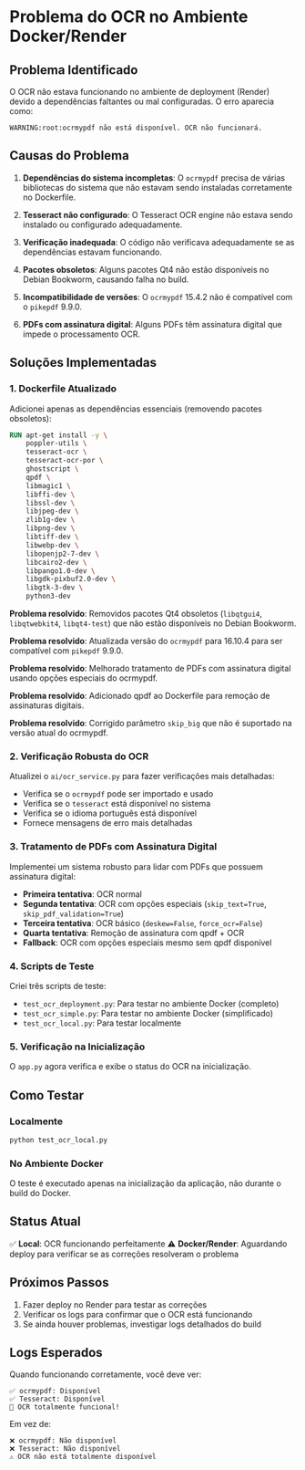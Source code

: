 # Problema do OCR no Ambiente Docker/Render

## Problema Identificado

O OCR não estava funcionando no ambiente de deployment (Render) devido a dependências faltantes ou mal configuradas. O erro aparecia como:

```
WARNING:root:ocrmypdf não está disponível. OCR não funcionará.
```

## Causas do Problema

1. **Dependências do sistema incompletas**: O `ocrmypdf` precisa de várias bibliotecas do sistema que não estavam sendo instaladas corretamente no Dockerfile.

2. **Tesseract não configurado**: O Tesseract OCR engine não estava sendo instalado ou configurado adequadamente.

3. **Verificação inadequada**: O código não verificava adequadamente se as dependências estavam funcionando.

4. **Pacotes obsoletos**: Alguns pacotes Qt4 não estão disponíveis no Debian Bookworm, causando falha no build.
5. **Incompatibilidade de versões**: O `ocrmypdf` 15.4.2 não é compatível com o `pikepdf` 9.9.0.
6. **PDFs com assinatura digital**: Alguns PDFs têm assinatura digital que impede o processamento OCR.

## Soluções Implementadas

### 1. Dockerfile Atualizado

Adicionei apenas as dependências essenciais (removendo pacotes obsoletos):

```dockerfile
RUN apt-get install -y \
    poppler-utils \
    tesseract-ocr \
    tesseract-ocr-por \
    ghostscript \
    qpdf \
    libmagic1 \
    libffi-dev \
    libssl-dev \
    libjpeg-dev \
    zlib1g-dev \
    libpng-dev \
    libtiff-dev \
    libwebp-dev \
    libopenjp2-7-dev \
    libcairo2-dev \
    libpango1.0-dev \
    libgdk-pixbuf2.0-dev \
    libgtk-3-dev \
    python3-dev
```

**Problema resolvido**: Removidos pacotes Qt4 obsoletos (`libqtgui4`, `libqtwebkit4`, `libqt4-test`) que não estão disponíveis no Debian Bookworm.

**Problema resolvido**: Atualizada versão do `ocrmypdf` para 16.10.4 para ser compatível com `pikepdf` 9.9.0.

**Problema resolvido**: Melhorado tratamento de PDFs com assinatura digital usando opções especiais do ocrmypdf.

**Problema resolvido**: Adicionado qpdf ao Dockerfile para remoção de assinaturas digitais.

**Problema resolvido**: Corrigido parâmetro `skip_big` que não é suportado na versão atual do ocrmypdf.

### 2. Verificação Robusta do OCR

Atualizei o `ai/ocr_service.py` para fazer verificações mais detalhadas:

- Verifica se o `ocrmypdf` pode ser importado e usado
- Verifica se o `tesseract` está disponível no sistema
- Verifica se o idioma português está disponível
- Fornece mensagens de erro mais detalhadas

### 3. Tratamento de PDFs com Assinatura Digital

Implementei um sistema robusto para lidar com PDFs que possuem assinatura digital:

- **Primeira tentativa**: OCR normal
- **Segunda tentativa**: OCR com opções especiais (`skip_text=True`, `skip_pdf_validation=True`)
- **Terceira tentativa**: OCR básico (`deskew=False`, `force_ocr=False`)
- **Quarta tentativa**: Remoção de assinatura com qpdf + OCR
- **Fallback**: OCR com opções especiais mesmo sem qpdf disponível

### 4. Scripts de Teste

Criei três scripts de teste:

- `test_ocr_deployment.py`: Para testar no ambiente Docker (completo)
- `test_ocr_simple.py`: Para testar no ambiente Docker (simplificado)
- `test_ocr_local.py`: Para testar localmente

### 5. Verificação na Inicialização

O `app.py` agora verifica e exibe o status do OCR na inicialização.

## Como Testar

### Localmente
```bash
python test_ocr_local.py
```

### No Ambiente Docker
O teste é executado apenas na inicialização da aplicação, não durante o build do Docker.

## Status Atual

✅ **Local**: OCR funcionando perfeitamente
⚠️ **Docker/Render**: Aguardando deploy para verificar se as correções resolveram o problema

## Próximos Passos

1. Fazer deploy no Render para testar as correções
2. Verificar os logs para confirmar que o OCR está funcionando
3. Se ainda houver problemas, investigar logs detalhados do build

## Logs Esperados

Quando funcionando corretamente, você deve ver:

```
✅ ocrmypdf: Disponível
✅ Tesseract: Disponível
🎉 OCR totalmente funcional!
```

Em vez de:

```
❌ ocrmypdf: Não disponível
❌ Tesseract: Não disponível
⚠️ OCR não está totalmente disponível
``` 